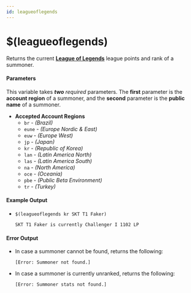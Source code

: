 ```yaml
---
id: leagueoflegends
---
```


# $(leagueoflegends)

Returns the current [**League of Legends**](https://leagueoflegends.com) league points and rank of a summoner.

#### Parameters

This variable takes ***two*** *required* parameters. The **first** parameter is the **account region** of a summoner, and the **second** parameter is the **public name** of a summoner.

* **Accepted Account Regions**
  * `br` - *(Brazil)*
  * `eune` - *(Europe Nordic & East)*
  * `euw` - *(Europe West)*
  * `jp` - *(Japan)*
  * `kr` - *(Republic of Korea)*
  * `lan` - *(Latin America North)*
  * `las` - *(Latin America South)*
  * `na` - *(North America)*
  * `oce` - *(Oceania)*
  * `pbe` - *(Public Beta Environment)*
  * `tr` - *(Turkey)*

#### Example Output

* `$(leagueoflegends kr SKT T1 Faker)`

    ```
    SKT T1 Faker is currently Challenger I 1102 LP
    ```

#### Error Output

* In case a summoner cannot be found, returns the following:

    ```
    [Error: Summoner not found.] 
    ```

* In case a summoner is currently unranked, returns the following:

    ```
    [Error: Summoner stats not found.] 
    ```
